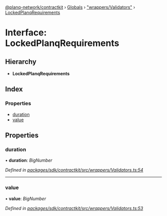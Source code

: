 [@planq-network/contractkit](../README.md) › [Globals](../globals.md) › ["wrappers/Validators"](../modules/_wrappers_validators_.md) › [LockedPlanqRequirements](_wrappers_validators_.lockedplanqrequirements.md)

# Interface: LockedPlanqRequirements

## Hierarchy

* **LockedPlanqRequirements**

## Index

### Properties

* [duration](_wrappers_validators_.lockedplanqrequirements.md#duration)
* [value](_wrappers_validators_.lockedplanqrequirements.md#value)

## Properties

###  duration

• **duration**: *BigNumber*

*Defined in [packages/sdk/contractkit/src/wrappers/Validators.ts:54](https://github.com/planq-network/planq-sdk/blob/master/packages/sdk/contractkit/src/wrappers/Validators.ts#L54)*

___

###  value

• **value**: *BigNumber*

*Defined in [packages/sdk/contractkit/src/wrappers/Validators.ts:53](https://github.com/planq-network/planq-sdk/blob/master/packages/sdk/contractkit/src/wrappers/Validators.ts#L53)*
